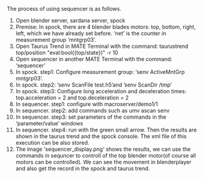 The process of using sequencer is as follows.
1.	Open blender server, sardana server, spock
2.	Premise: In spock, there are 4 blender blades motors:  top, bottom, right, left, which we have already set before.  ‘net’ is the counter in measurement group ‘mntgrp03’.
3.	Open Taurus Trend in MATE Terminal with the command: 
taurustrend top/position "eval:bool({top/state})" -r 10
4.	Open sequencer in another MATE Terminal with the command: ‘sequencer’
5.	In spock. step1: Configure measurement group: ‘senv ActiveMntGrp mntgrp03’. 
6.	In spock. step2: ‘senv ScanFile test.h5’and ’senv ScanDir /tmp’
7.	In spock. step3: Configure long acceleration and deceleration times: top.acceleration = 2 and top.deceleration = 2
8.	In sequencer. step1: configure with macroserver/demo1/1
9.	In sequencer. step2: add commands such as umv ascan senv 
10.	 In sequencer. step3: set parameters of the  commands in the ‘parameter/value’ windows
11.	 In sequencer. step4: run with the green small arrow. Then the results are shown in the taurus trend and the spock console. The xml file of this execution can be also stored.
12. The image 'sequencer_display.png' shows the results, we can use the commands in sequncer to controll of the top blender motor(of course all motors can be controlled). We can see the movement in blenderplayer and also get the record in the spock and taurus trend.  
